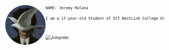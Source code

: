 <p>‎</p>


<div>
  <img src="https://github.com/Jrmymln/Jrmymln/blob/main/Profile.png" width="128" height="128" align="left" />
</div>

```diff
NAME: Jeremy Malana

I am a 17-year-old Student of ICT BestLink College Of The Philippines.
```

<p align="left">

<a href="https://github.com/Jrmymln" target="_blank"><img alt="" src="https://img.shields.io/badge/Github-000?logo=github&logoColor=white&style=for-the-badge" style="vertical-align:center" /></a>
<a href="https://discordapp.com/users/853473852930916352" target="_blank"><img alt="" src="https://img.shields.io/badge/Discord-000?logo=discord&logoColor=blue&style=for-the-badge" style="vertical-align:center" /></a>
<a href="https://web.facebook.com/c0d3xxx" target="_blank"><img alt="" src="https://img.shields.io/badge/facebook-000?logo=facebook&logoColor=blue&style=for-the-badge" style="vertical-align:center" /></a>

 <p align='left'><img src="https://komarev.com/ghpvc/?username=Jrmymln&label=Total%20Profile%20Visitor&color=ef1023&style=for-the-badge" alt="Jrmymln" /><br>



